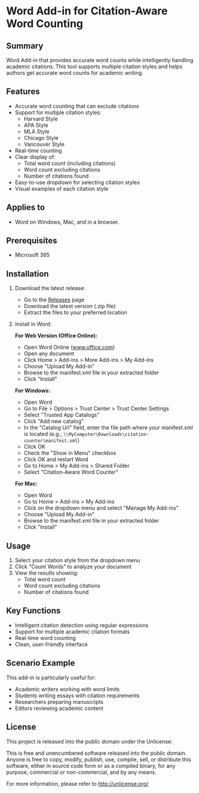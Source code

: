 # Word Add-in for Citation-Aware Word Counting

## Summary

Word Add-in that provides accurate word counts while intelligently handling academic citations. This tool supports multiple citation styles and helps authors get accurate word counts for academic writing.

## Features

- Accurate word counting that can exclude citations
- Support for multiple citation styles:
  - Harvard Style
  - APA Style
  - MLA Style
  - Chicago Style
  - Vancouver Style
- Real-time counting
- Clear display of:
  - Total word count (including citations)
  - Word count excluding citations
  - Number of citations found
- Easy-to-use dropdown for selecting citation styles
- Visual examples of each citation style

## Applies to

- Word on Windows, Mac, and in a browser.

## Prerequisites

- Microsoft 365

## Installation

1. Download the latest release:
   - Go to the [Releases](https://github.com/danbamber/accurate-word-count) page
   - Download the latest version (.zip file)
   - Extract the files to your preferred location

2. Install in Word:

   **For Web Version (Office Online):**
   - Open Word Online (www.office.com)
   - Open any document
   - Click Home > Add-ins > More Add-ins > My Add-ins
   - Choose "Upload My Add-in"
   - Browse to the manifest.xml file in your extracted folder
   - Click "Install"
   
   **For Windows:**
   - Open Word
   - Go to File > Options > Trust Center > Trust Center Settings
   - Select "Trusted App Catalogs"
   - Click "Add new catalog"
   - In the "Catalog Url" field, enter the file path where your manifest.xml is located
     (e.g., `\\MyComputer\Downloads\citation-counter\manifest.xml`)
   - Click OK
   - Check the "Show in Menu" checkbox
   - Click OK and restart Word
   - Go to Home > My Add-ins > Shared Folder
   - Select "Citation-Aware Word Counter"

   **For Mac:**
   - Open Word
   - Go to Home > Add-ins > My Add-ins
   - Click on the dropdown menu and select "Manage My Add-ins"
   - Choose "Upload My Add-in"
   - Browse to the manifest.xml file in your extracted folder
   - Click "Install"

## Usage

1. Select your citation style from the dropdown menu
2. Click "Count Words" to analyze your document
3. View the results showing:
   - Total word count
   - Word count excluding citations
   - Number of citations found

## Key Functions

- Intelligent citation detection using regular expressions
- Support for multiple academic citation formats
- Real-time word counting
- Clean, user-friendly interface

## Scenario Example

This add-in is particularly useful for:
- Academic writers working with word limits
- Students writing essays with citation requirements
- Researchers preparing manuscripts
- Editors reviewing academic content

## License

This project is released into the public domain under the Unlicense:

This is free and unencumbered software released into the public domain. Anyone is free to copy, modify, publish, use, compile, sell, or distribute this software, either in source code form or as a compiled binary, for any purpose, commercial or non-commercial, and by any means.

For more information, please refer to <http://unlicense.org/>
